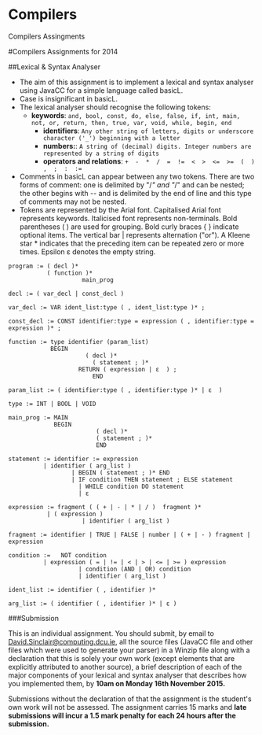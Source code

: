 # Compilers
Compilers Assingments

#Compilers Assignments for 2014

##Lexical & Syntax Analyser

* The aim of this assignment is to implement a lexical and syntax analyser using JavaCC for a simple language called basicL.
* Case is insignificant in basicL.
* The lexical analyser should recognise the following tokens:
  * **keywords**: ```and, bool, const, do, else, false, if, int, main, not, or, return, then, true, var, void, while, begin, end```
	* **identifiers**: ```Any other string of letters, digits or underscore character ('_') beginning with a letter```
	* **numbers:**: ```A string of (decimal) digits. Integer numbers are represented by a string of digits```
	* **operators and relations**: ```+  -  *  /  =  !=  <  >  <=  >=  (  )  ,  ;  :  :=```
* Comments in basicL can appear between any two tokens. There are two forms of comment: one is delimited by "/*" and "*/" and can be nested; the other begins with -- and is delimited by the end of line and this type of comments may not be nested.
* Tokens are represented by the Arial font. Capitalised Arial font represents keywords. Italicised font represents non-terminals. Bold parentheses ( ) are used for grouping. Bold curly braces { } indicate optional items. The vertical bar | represents alternation ("or"). A Kleene star * indicates that the preceding item can be repeated zero or more times. Epsilon ε  denotes the empty string.

```
program := ( decl )*
           ( function )*
					 main_prog
```
```
decl := ( var_decl | const_decl )
```
```
var_decl := VAR ident_list:type ( , ident_list:type )* ;
```
```
const_decl := CONST identifier:type = expression ( , identifier:type = expression )* ;
```
```
function := type identifier (param_list)
            BEGIN
					  ( decl )*
						( statement ; )*
				    RETURN ( expression | ε  ) ;
						END
```
```
param_list := ( identifier:type ( , identifier:type )* | ε  )
```
```
type := INT | BOOL | VOID
```
```
main_prog := MAIN
             BEGIN
						 ( decl )* 
						 ( statement ; )* 
						 END
```
```
statement := identifier := expression
          | identifier ( arg_list )
				  | BEGIN ( statement ; )* END
				  | IF condition THEN statement ; ELSE statement
					| WHILE condition DO statement
					| ε 
```
```
expression := fragment ( ( + | - | * | / )  fragment )*
           | ( expression ) 
					 | identifier ( arg_list )
```
```
fragment := identifier | TRUE | FALSE | number | ( + | - ) fragment | expression
```
```
condition :=   NOT condition
          | expression ( = | != | < | > | <= | >= ) expression
					| condition (AND | OR) condition
					| identifier ( arg_list )
```
```
ident_list := identifier ( , identifier )*
```
```
arg_list := ( identifier ( , identifier )* | ε )
```

###Submission

This is an individual assignment. You should submit, by email to David.Sinclair@computing.dcu.ie, all the source files (JavaCC file and other files which were used to generate your parser) in a Winzip file along with a declaration that this is solely your own work (except elements that are explicitly attributed to another source), a brief description of each of the major components of your lexical and syntax analyser that describes how you implemented them, by **10am on Monday 16th November 2015.**

Submissions without the declaration of that the assignment is the student's own work will not be assessed. The assignment carries 15 marks and **late submissions will incur a 1.5 mark penalty for each 24 hours after the submission.**
